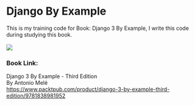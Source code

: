 # Django By Example
This is my training code for Book: Django 3 By Example, I write this code during studying this book.<br>
<br>
![](https://ia601408.us.archive.org/13/items/django-3-by-example-antonio-mele/Django%203%20By%20Example%20%28Antonio%20Mel%C3%A9%29%20Small.png)
### Book Link:
Django 3 By Example - Third Edition<br>
By Antonio Melé<br>
https://www.packtpub.com/product/django-3-by-example-third-edition/9781838981952
